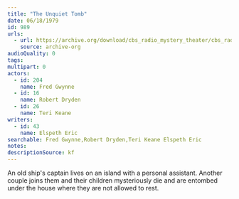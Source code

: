 ```yaml
---
title: "The Unquiet Tomb"
date: 06/18/1979
id: 989
urls: 
  - url: https://archive.org/download/cbs_radio_mystery_theater/cbs_radio_mystery_theater-0951-1000.zip/cbs_radio_mystery_theater-0951-1000%2Fcbsrmt_0989_the_unquiet_tomb.mp3
    source: archive-org
audioQuality: 0
tags: 
multipart: 0
actors:  
  - id: 204
    name: Fred Gwynne  
  - id: 16
    name: Robert Dryden  
  - id: 26
    name: Teri Keane
writers:  
  - id: 43
    name: Elspeth Eric
searchable: Fred Gwynne,Robert Dryden,Teri Keane Elspeth Eric
notes: 
descriptionSource: kf
---
```

An old ship's captain lives on an island with a personal assistant. Another couple joins them and their children mysteriously die and are entombed under the house where they are not allowed to rest.
